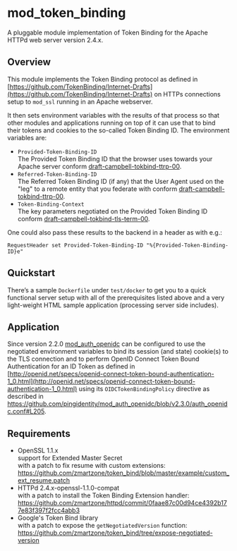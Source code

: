 # mod_token_binding

A pluggable module implementation of Token Binding for the Apache HTTPd web server version 2.4.x.

## Overview

This module implements the Token Binding protocol as defined in [https://github.com/TokenBinding/Internet-Drafts](https://github.com/TokenBinding/Internet-Drafts) on HTTPs connections setup to `mod_ssl` running in an Apache webserver.
 
It then sets environment variables with the results of that process so that other modules and applications running on top of it can use that to bind their tokens and cookies to the so-called Token Binding ID. The environment variables are:

- `Provided-Token-Binding-ID`  
  The Provided Token Binding ID that the browser uses towards your Apache server conform [draft-campbell-tokbind-ttrp-00](https://tools.ietf.org/html/draft-campbell-tokbind-ttrp-00#section-2.1).
- `Referred-Token-Binding-ID`  
  The Referred Token Binding ID (if any) that the User Agent used on the "leg" to a remote entity that you federate with conform [draft-campbell-tokbind-ttrp-00](https://tools.ietf.org/html/draft-campbell-tokbind-ttrp-00#section-2.1).
- `Token-Binding-Context`  
  The key parameters negotiated on the Provided Token Binding ID conform [draft-campbell-tokbind-tls-term-00](https://tools.ietf.org/html/draft-campbell-tokbind-tls-term-00#section-2).

One could also pass these results to the backend in a header as with e.g.:
```
RequestHeader set Provided-Token-Binding-ID "%{Provided-Token-Binding-ID}e"
```

## Quickstart

There’s a sample `Dockerfile` under `test/docker` to get you to a quick functional server setup with all of the prerequisites listed above and a very light-weight HTML sample application (processing server side includes).

## Application

Since version 2.2.0 [mod_auth_openidc](https://github.com/pingidentity/mod_auth_openidc) can be configured to use the negotiated environment variables to bind its session (and state) cookie(s) to the TLS connection and to perform OpenID Connect Token Bound Authentication for an ID Token as defined in [http://openid.net/specs/openid-connect-token-bound-authentication-1_0.html](http://openid.net/specs/openid-connect-token-bound-authentication-1_0.html) using its `OIDCTokenBindingPolicy` directive as described in https://github.com/pingidentity/mod_auth_openidc/blob/v2.3.0/auth_openidc.conf#L205.

## Requirements

- OpenSSL 1.1.x  
  support for Extended Master Secret  
  with a patch to fix resume with custom extensions:  
  https://github.com/zmartzone/token_bind/blob/master/example/custom_ext_resume.patch
- HTTPd 2.4.x-openssl-1.1.0-compat  
  with a patch to install the Token Binding Extension handler:  
  https://github.com/zmartzone/httpd/commit/0faae87c00d94ce4392b177e83f397f2fcc4abb3
- Google's Token Bind library  
  with a patch to expose the `getNegotiatedVersion` function:
  https://github.com/zmartzone/token_bind/tree/expose-negotiated-version  
